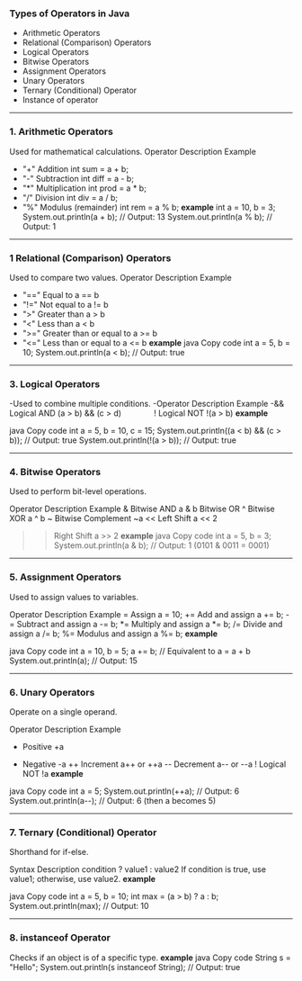 ### **Types of Operators in Java**
- Arithmetic Operators
- Relational (Comparison) Operators
- Logical Operators
- Bitwise Operators
- Assignment Operators
- Unary Operators
- Ternary (Conditional) Operator
- Instance of operator
---
  
### **1. Arithmetic Operators**
Used for mathematical calculations.
Operator	Description	Example
- "+"	Addition	int sum = a + b;
- "-"	Subtraction	int diff = a - b;
-	"*" Multiplication	int prod = a * b;
- "/"	Division	int div = a / b;
- "%"	Modulus (remainder)	int rem = a % b;
**example**
int a = 10, b = 3;
System.out.println(a + b);  // Output: 13
System.out.println(a % b);  // Output: 1

---

### **1 Relational (Comparison) Operators**
Used to compare two values.
Operator	Description	Example
- "=="	Equal to	a == b
- "!="	Not equal to	a != b
- ">"	Greater than	a > b
- "<"	Less than	a < b
- ">=" Greater than or equal to	a >= b
- "<=" Less than or equal to	a <= b
**example**
java
Copy code
int a = 5, b = 10;
System.out.println(a < b);  // Output: true

---

### **3. Logical Operators**
-Used to combine multiple conditions.
-Operator	Description	Example
-&&	Logical AND	(a > b) && (c > d)
`		`
!	Logical NOT	!(a > b)
**example**

java
Copy code
int a = 5, b = 10, c = 15;
System.out.println((a < b) && (c > b));  // Output: true
System.out.println(!(a > b));           // Output: true

---

### **4. Bitwise Operators**

Used to perform bit-level operations.

Operator	Description	Example
&	Bitwise AND	a & b
	Bitwise OR
^	Bitwise XOR	a ^ b
~	Bitwise Complement	~a
<<	Left Shift	a << 2
>>	Right Shift	a >> 2
**example**
java
Copy code
int a = 5, b = 3;
System.out.println(a & b);  // Output: 1 (0101 & 0011 = 0001)

---

### **5. Assignment Operators**

Used to assign values to variables.

Operator	Description	Example
=	Assign	a = 10;
+=	Add and assign	a += b;
-=	Subtract and assign	a -= b;
*=	Multiply and assign	a *= b;
/=	Divide and assign	a /= b;
%=	Modulus and assign	a %= b;
**example**

java
Copy code
int a = 10, b = 5;
a += b;  // Equivalent to a = a + b
System.out.println(a);  // Output: 15

---

### **6. Unary Operators**

Operate on a single operand.

Operator	Description	Example
+	Positive	+a
-	Negative	-a
++	Increment	a++ or ++a
--	Decrement	a-- or --a
!	Logical NOT	!a
**example**

java
Copy code
int a = 5;
System.out.println(++a);  // Output: 6
System.out.println(a--);  // Output: 6 (then a becomes 5)

---

### **7. Ternary (Conditional) Operator**

Shorthand for if-else.

Syntax	Description
condition ? value1 : value2	If condition is true, use value1; otherwise, use value2.
**example**

java
Copy code
int a = 5, b = 10;
int max = (a > b) ? a : b;
System.out.println(max);  // Output: 10

---

### **8. instanceof Operator**
Checks if an object is of a specific type.
**example**
java
Copy code
String s = "Hello";
System.out.println(s instanceof String);  // Output: true
